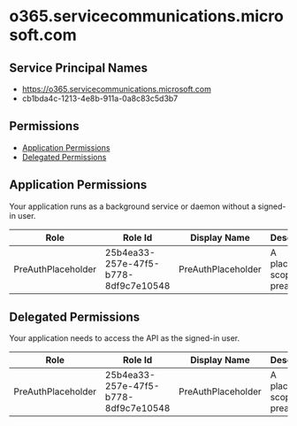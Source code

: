 # o365.servicecommunications.microsoft.com
## Service Principal Names
- https://o365.servicecommunications.microsoft.com
- cb1bda4c-1213-4e8b-911a-0a8c83c5d3b7

 ## Permissions
- [Application Permissions](#application-permissions)
- [Delegated Permissions](#delegated-permissions)

## Application Permissions
Your application runs as a background service or daemon without a signed-in user.

| Role | Role Id | Display Name | Description |
|---|---|---|---|
| PreAuthPlaceholder | 25b4ea33-257e-47f5-b778-8df9c7e10548 | PreAuthPlaceholder | A placeholder scope for preauth |

## Delegated Permissions
Your application needs to access the API as the signed-in user. 

| Role | Role Id | Display Name | Description |
|---|---|---|---|
| PreAuthPlaceholder | 25b4ea33-257e-47f5-b778-8df9c7e10548 | PreAuthPlaceholder | A placeholder scope for preauth |

